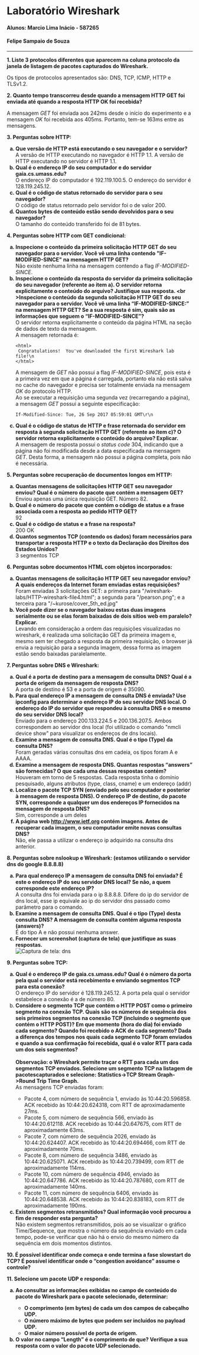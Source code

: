 # Laboratório Wireshark
#### Alunos: Marcio Lima Inácio - 587265
#### Felipe Sampaio de Souza

***

**1. Liste 3 protocolos diferentes que aparecem na coluna protocolo da janela de
listagem de pacotes capturados do Wireshark.**

Os tipos de protocolos apresentados são: DNS, TCP, ICMP, HTTP e TLSv1.2.

**2. Quanto tempo transcorreu desde quando a mensagem HTTP GET foi enviada até
quando a resposta HTTP OK foi recebida?**

A mensagem _GET_ foi enviada aos 242ms desde o início do experimento e a mensagem _OK_ foi recebida aos 405ms. Portanto, tem-se 163ms entre as mensagens.

**3. Perguntas sobre HTTP:**
    <ol type="a">
    **<li>Que versão de HTTP está executando o seu navegador e o servidor?</li>**
    A versão de HTTP executando no navegador é HTTP 1.1.
    A versão de HTTP executando no servidor é HTTP 1.1.
    **<li>Qual é o endereço IP do seu computador e do servidor gaia.cs.umass.edu?</li>**
    O endereço IP do computador é 192.119.100.5.
    O endereço do servidor é 128.119.245.12.
    **<li>Qual é o código de status retornado do servidor para o seu navegador?</li>**
    O código de status retornado pelo servidor foi o de valor 200.
    **<li>Quantos bytes de conteúdo estão sendo devolvidos para o seu navegador?</li>**
    O tamanho do conteúdo transferido foi de 81 bytes.
    </ol>

**4. Perguntas sobre HTTP com GET condicional:**
    <ol type="a">
    **<li>Inspecione o conteúdo da primeira solicitação HTTP GET do seu navegador para o servidor. Você vê uma linha contendo "IF-MODIFIED-SINCE" na mensagem HTTP GET?</li>**
    Não existe nenhuma linha na mensagem contendo a flag _IF-MODIFIED-SINCE_.
    **<li>Inspecione o conteúdo da resposta do servidor da primeira solicitação do seu navegador (referente ao item a). O servidor retorna explicitamente o conteúdo do arquivo? Justifique sua resposta. <br \>Inspecione o conteúdo da segunda solicitação HTTP GET do seu navegador para o servidor. Você vê uma linha “IF-MODIFIED-SINCE:” na mensagem HTTP GET? Se a sua resposta é sim, quais são as informações que seguem o “IF-MODIFIED-SINCE”?</li>**
    O servidor retorna explicitamente o conteúdo da página HTML na seção de dados de texto da mensagem.
    <br />
    A mensagem retornada é:
    <p>
    ```<html>``` <br />
    ``` Congratulations!  You've downloaded the first Wireshark lab file!\n``` <br />
    ```</html>```
    </p>
    A mensagem de _GET_ não possui a flag _IF-MODIFIED-SINCE_, pois esta é a primeira vez em que a página é carregada, portanto ela não está salva no cache do navegador e precisa ser totalmente enviada na mensagem _OK_ do protocolo HTTP. <br />
    Ao se executar a requisição uma segunda vez (recarregando a página), a mensagem _GET_ possui a seguinte especificação:
    <p>```If-Modified-Since: Tue, 26 Sep 2017 05:59:01 GMT\r\n``` </p>
    **<li>Qual é o código de status de HTTP e frase retornada do servidor em resposta à segunda solicitação HTTP GET (referente ao item c)? O servidor retorna explicitamente o conteúdo do arquivo? Explicar.</li>**
    A mensagem de resposta possui o _status code_ 304, indicando que a página não foi modificada desde a data especificada na mensagem _GET_. Desta forma, a mensagem não possui a página completa, pois não é necessária.
    </ol>

**5. Perguntas sobre recuperação de documentos longos em HTTP:**
    <ol type="a">
    **<li>Quantas mensagens de solicitações HTTP GET seu navegador enviou? Qual é o número do pacote que contém a mensagem GET?</li>**
    Enviou apenas uma única requisição GET. Número 82.
    **<li>Qual é o número do pacote que contém o código de status e a frase associada com a resposta ao pedido HTTP GET?</li>**
    92
    **<li>Qual é o código de status e a frase na resposta?</li>**
    200 OK
    **<li>Quantos segmentos TCP (contendo os dados) foram necessários para transportar a resposta HTTP e o texto da Declaração dos Direitos dos Estados Unidos?</li>**
    3 segmentos TCP
    </ol>

**6. Perguntas sobre documentos HTML com objetos incorporados:**
    <ol type="a">
    **<li>Quantas mensagens de solicitação HTTP GET seu navegador enviou? A quais endereços da Internet foram enviadas estas requisições?</li>**
    Foram enviadas 3 solicitações GET: a primeira para "/wireshark-labs/HTTP-wireshark-file4.html"; a segunda para "/pearson.png"; e a terceira para "/~kurose/cover_5th_ed.jpg"
    **<li>Você pode dizer se o navegador baixou estas duas imagens serialmente ou se elas foram baixadas de dois sítios web em paralelo? Explicar.</li>**
    Levando em consideração a ordem das requisições visualizadas no wireshark, é realizada uma solicitação GET da primeira imagem e, mesmo sem ter chegado a resposta da primeira requisição, o browser já envia a requisição para a segunda imagem, dessa forma as imagem estão sendo baixadas paralelamente.
    </ol>


**7. Perguntas sobre DNS e Wireshark:**
    <ol type="a">
    **<li>Qual é a porta de destino para a mensagem de consulta DNS? Qual é a porta de origem da mensagem de resposta DNS?</li>**
    A porta de destino é 53 e a porta de origem é 35090.
    **<li>Para qual endereço IP a mensagem de consulta DNS é enviada? Use ipconfig para determinar o endereço IP do seu servidor DNS local. O endereço do IP do servidor que respondeu à consulta DNS e o mesmo do seu servidor DNS local?</li>**
    Enviado para o endereço 200.133.224.5 e 200.136.207.5. Ambos correspondem ao servidor dns local (foi utilizado o comando "nmcli device show" para visualizar os endereços de dns locais).
    **<li>Examine a mensagem de consulta DNS. Qual é o tipo (Type) da consulta DNS?</li>**
    Foram geradas várias consultas dns em cadeia, os tipos foram A e AAAA.
    **<li>Examine a mensagem de resposta DNS. Quantas respostas “answers” são fornecidas? O que cada uma dessas respostas contém?</li>**
    Houveram em torno de 5 respostas. Cada resposta tinha o domínio pesquisado, alguns atributos (type, class, cname) e um endereço (addr)
    **<li>Localize o pacote TCP SYN (enviado pelo seu computador e posterior à mensagem de resposta DNS). O endereço IP de destino, do pacote SYN, corresponde a qualquer um dos endereços IP fornecidos na mensagem de resposta DNS?</li>**
    Sim, corresponde a um deles    
    **<li>A página web http://www.ietf.org contém imagens. Antes de recuperar cada imagem, o seu computador emite novas consultas DNS?</li>**
    Não, ele passa a utilizar o endereço ip adquirido na consulta dns anterior.
    </ol>

**8. Perguntas sobre nslookup e Wireshark: (estamos utilizando o servidor dns do google 8.8.8.8)**
    <ol type="a">
    **<li>Para qual endereço IP a mensagem de consulta DNS foi enviada? É este o endereço IP do seu servidor DNS local? Se não, a quem corresponde este endereço IP?</li>**
    A consulta dns foi enviada para o ip 8.8.8.8. Difere do ip do servidor de dns local, esse ip equivale ao ip do servidor dns passado como parâmetro para o comando.
    **<li>Examine a mensagem de consulta DNS. Qual é o tipo (Type) desta consulta DNS? A mensagem de consulta contém alguma resposta (answers)?</li>**
    É do tipo A e não possui nenhuma answer.
    **<li>Fornecer um screenshot (captura de tela) que justifique as suas respostas.</li>**
    ![Captura de tela: dns](https://github.com/Superar/Redes/blob/master/labs/imagens/dns.png)
    </ol>

**9. Perguntas sobre TCP:**
    <ol type="a">
    **<li>Qual é o endereço IP de gaia.cs.umass.edu? Qual é o número da porta pela qual o servidor está recebimento e enviando segmentos TCP para esta conexão?</li>**
    O endereço IP do servidor é 128.119.245.12. A porta pela qual o servidor estabelece a conexão é a de número 80.
    **<li>Considere o segmento TCP que contém o HTTP POST como o primeiro segmento na conexão TCP. Quais são os números de sequência dos seis primeiros segmentos na conexão TCP (incluindo o segmento que contém o HTTP POST)? Em que momento (hora do dia) foi enviado cada segmento? Quando foi recebido o ACK de cada segmento? Dada a diferença dos tempos nos quais cada segmento TCP foram enviados e quando a sua confirmação foi recebida, qual é o valor RTT para cada um dos seis segmentos?**</li><br />
    **Observação: o Wireshark permite traçar o RTT para cada um dos segmentos TCP enviados. Selecione um segmento TCP na listagem de pacotescapturados e selecione: Statistics->TCP Stream Graph- >Round Trip Time Graph.**<br />
    As mensagens TCP enviadas foram:<br />
    <ul>
    <li> Pacote 4, com número de sequência 1, enviado às 10:44:20.596858. ACK recebido às 10:44:20.624318, com RTT de aproximadamente 27ms. </li>
    <li> Pacote 5, com número de sequência 566, enviado às 10:44:20.612118. ACK recebido às 10:44:20.647675, com RTT de aproximadamente 63ms.</li>
    <li> Pacote 7, com número de sequência 2026, enviado às 10:44:20.624407. ACK recebido às 10:44:20.694466, com RTT de aproximadamente 70ms.</li>
    <li> Pacote 8, com número de sequência 3486, enviado às 10:44:20.625071. ACK recebido às 10:44:20.739499, com RTT de aproximadamente 114ms.</li>
    <li> Pacote 10, com número de sequência 4946, enviado às 10:44:20.647786. ACK recebido às 10:44:20.787680, com RTT de aproximadamente 140ms.</li>
    <li> Pacote 11, com número de sequência 6406, enviado às 10:44:20.648538. ACK recebido às 10:44:20.838183, com RTT de aproximadamente 190ms.</li>
    </ul>
    **<li>Existem segmentos retransmitidos? Qual informação você procurou a fim de responder esta pergunta?</li>**
    Não existem segmentos retransmitidos, pois ao se visualizar o gráfico Time/Sequence, que mostra o número da sequência enviado em cada tempo, pode-se verificar que não há o envio do mesmo número da sequência em dois momentos distintos.
    </ol>

**10. É possível identificar onde começa e onde termina a fase slowstart do TCP? É possível identificar onde o “congestion avoidance” assume o controle?**

**11. Selecione um pacote UDP e responda:**
    <ol type="a">
    **<li>Ao consultar as informações exibidas no campo de conteúdo do pacote do Wireshark para o pacote selecionado, determinar:</li>**
    <ul>
    **<li>O comprimento (em bytes) de cada um dos campos de cabeçalho UDP.</li>**
    **<li>O número máximo de bytes que podem ser incluídos no payload UDP.</li>**
    **<li>O maior número possível de porta de origem.</li>**
    </ul>
    **<li>O valor no campo “Length” é o comprimento de que? Verifique a sua resposta com o valor do pacote UDP selecionado.</li>**
    </ol>

